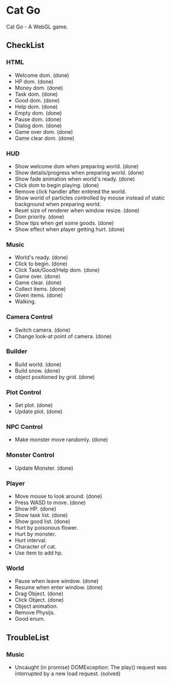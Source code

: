# Cat Go

Cat Go - A WebGL game.

## CheckList

### HTML

- Welcome dom. (done)
- HP dom. (done)
- Money dom. (done)
- Task dom. (done)
- Good dom. (done)
- Help dom. (done)
- Empty dom. (done)
- Pause dom. (done)
- Dialog dom. (done)
- Game over dom. (done)
- Game clear dom. (done)

### HUD

- Show welcome dom when preparing world. (done)
- Show details/progress when preparing world. (done)
- Show fade animation when world's ready. (done)
- Click dom to begin playing. (done)
- Remove click handler after entered the world.
- Show world of particles controlled by mouse instead of static background when preparing world.
- Reset size of renderer when window resize. (done)
- Dom priority. (done)
- Show tips when get some goods. (done)
- Show effect when player getting hurt. (done)

### Music

- World's ready. (done)
- Click to begin. (done)
- Click Task/Good/Help dom. (done)
- Game over. (done)
- Game clear. (done)
- Collect items. (done)
- Given items. (done)
- Walking.

### Camera Control

- Switch camera. (done)
- Change look-at point of camera. (done)

### Builder

- Build world. (done)
- Build snow. (done)
- object positioned by grid. (done)

### Plot Control

- Set plot. (done)
- Update plot. (done)

### NPC Control

- Make monster move randomly. (done)

### Monster Control

- Update Monster. (done)

### Player

- Move mouse to look around. (done)
- Press WASD to move. (done)
- Show HP. (done)
- Show task list. (done)
- Show good list. (done)
- Hurt by poisonous flower.
- Hurt by monster.
- Hurt interval.
- Character of cat.
- Use item to add hp.

### World

- Pause when leave window. (done)
- Resume when enter window. (done)
- Drag Object. (done)
- Click Object. (done)
- Object animation.
- Remove Physijs.
- Good enum.

## TroubleList

### Music

- Uncaught (in promise) DOMException: The play() request was interrupted by a new load request. (solved)
